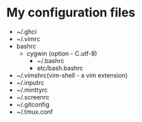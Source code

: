 # My configuration files

- ~/.ghci
- ~/.vimrc
- bashrc
  - cygwin (option - C.utf-8)
    * ~/.bashrc
    * etc/bash.bashrc
- ~/.vimshrc(vim-shell - a vim extension)
- ~/.inputrc
- ~/.minttyrc
- ~/.screenrc
- ~/.gitconfig
- ~/.tmux.conf

